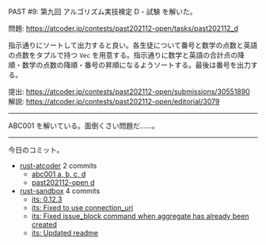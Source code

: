 PAST #9: 第九回 アルゴリズム実技検定 D - 試験 を解いた。

問題: <https://atcoder.jp/contests/past202112-open/tasks/past202112_d>

指示通りにソートして出力すると良い。各生徒について番号と数学の点数と英語の点数をタプルで持つ `Vec` を用意する。指示通りに数学と英語の合計点の降順・数学の点数の降順・番号の昇順になるようソートする。最後は番号を出力する。

提出: <https://atcoder.jp/contests/past202112-open/submissions/30551890>
解説: <https://atcoder.jp/contests/past202112-open/editorial/3079>

---

ABC001 を解いている。面倒くさい問題だ……。

---

今日のコミット。

- [rust-atcoder](https://github.com/bouzuya/rust-atcoder) 2 commits
  - [abc001 a, b, c, d](https://github.com/bouzuya/rust-atcoder/commit/3014cd0635e4fcb8588ca895b0e9031bdc22bcbe)
  - [past202112-open d](https://github.com/bouzuya/rust-atcoder/commit/1a615e38baa74b093b14f11d676ddf3d32b12e9e)
- [rust-sandbox](https://github.com/bouzuya/rust-sandbox) 4 commits
  - [its: 0.12.3](https://github.com/bouzuya/rust-sandbox/commit/412e378d51f9b865f0ac3d783cca73601f573d8b)
  - [its: Fixed to use connection_uri](https://github.com/bouzuya/rust-sandbox/commit/dfe8927ef45d0e7c6a877b04df07b7ce5cf8f7eb)
  - [its: Fixed issue_block command when aggregate has already been created](https://github.com/bouzuya/rust-sandbox/commit/7cd144030a11b09be87be3a959f2f2d89dd56393)
  - [its: Updated readme](https://github.com/bouzuya/rust-sandbox/commit/6a55c5fd11d281e57d9d88bfa5d6e33772006f1f)
